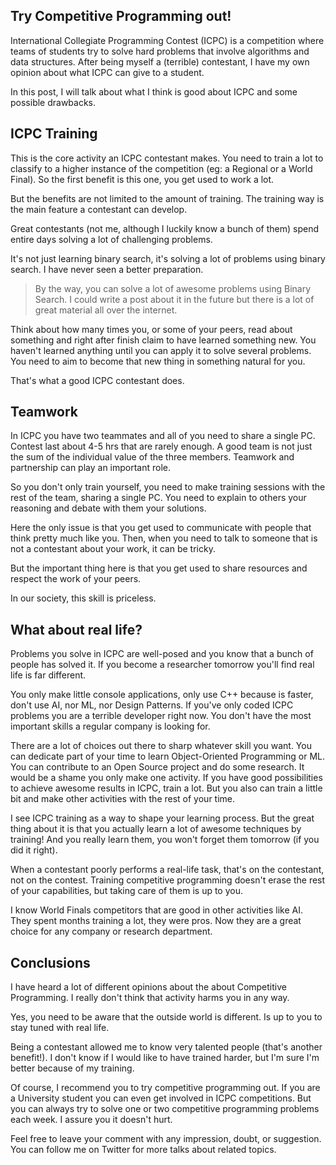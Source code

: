 ## Try Competitive Programming out!

International Collegiate Programming Contest (ICPC) is a competition where teams of students try to solve hard problems that involve algorithms and data structures.  After being myself a (terrible) contestant, I have my own opinion about what ICPC can give to a student.

In this post, I will talk about what I think is good about ICPC and some possible drawbacks.

## ICPC Training

This is the core activity an ICPC contestant makes. You need to train a lot to classify to a higher instance of the competition (eg: a Regional or a World Final). So the first benefit is this one, you get used to work a lot.

But the benefits are not limited to the amount of training. The training way is the main feature a contestant can develop.

 Great contestants (not me, although I luckily know a bunch of them) spend entire days solving a lot of challenging problems.

It's not just learning binary search, it's solving a lot of problems using binary search. I have never seen a better preparation.

>By the way, you can solve a lot of awesome problems using Binary Search. I could write a post about it in the future but there is a lot of great material all over the internet.

Think about how many times you, or some of your peers, read about something and right after finish claim to have learned something new. You haven't learned anything until you can apply it to solve several problems. You need to aim to become that new thing in something natural for you.

That's what a good ICPC contestant does.

## Teamwork

In ICPC you have two teammates and all of you need to share a single PC. Contest last about 4-5 hrs that are rarely enough.  A good team is not just the sum of the individual value of the three members. Teamwork and partnership can play an important role.

So you don't only train yourself, you need to make training sessions with the rest of the team, sharing a single PC. You need to explain to others your reasoning and debate with them your solutions.  

Here the only issue is that you get used to communicate with people that think pretty much like you. Then, when you need to talk to someone that is not a contestant about your work, it can be tricky.

But the important thing here is that you get used to share resources and respect the work of your peers.

In our society, this skill is priceless.

## What about real life?

Problems you solve in ICPC are well-posed and you know that a bunch of people has solved it. If you become a researcher tomorrow you'll find real life is far different.

You only make little console applications, only use C++ because is faster, don't use AI, nor ML, nor Design Patterns. If you've only coded ICPC problems you are a terrible developer right now. You don't have the most important skills a regular company is looking for.

There are a lot of choices out there to sharp whatever skill you want. You can dedicate part of your time to learn Object-Oriented Programming or ML. You can contribute to an Open Source project and do some research. It would be a shame you only make one activity. If you have good possibilities to achieve awesome results in ICPC, train a lot. But you also can train a little bit and make other activities with the rest of your time.

I see ICPC training as a way to shape your learning process. But the great thing about it is that you actually learn a lot of awesome techniques by training! And you really learn them, you won't forget them tomorrow (if you did it right).

When a contestant poorly performs a real-life task, that's on the contestant, not on the contest. Training competitive programming doesn't erase the rest of your capabilities, but taking care of them is up to you.

I know World Finals competitors that are good in other activities like AI. They spent months training a lot, they were pros. Now they are a great choice for any company or research department.

## Conclusions

I have heard a lot of different opinions about the about Competitive Programming. I really don't think that activity harms you in any way.

Yes, you need to be aware that the outside world is different. Is up to you to stay tuned with real life.

Being a contestant allowed me to know very talented people (that's another benefit!). I don't know if I would like to have trained harder, but I'm sure I'm better because of my training.

Of course, I recommend you to try competitive programming out. If you are a University student you can even get involved in ICPC competitions. But you can always try to solve one or two competitive programming problems each week. I assure you it doesn't hurt.

Feel free to leave your comment with any impression, doubt, or suggestion. You can follow me on Twitter for more talks about related topics.





